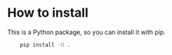 How to install
==============

This is a Python package, so you can install it with pip.

````bash
    pip install -U .
````